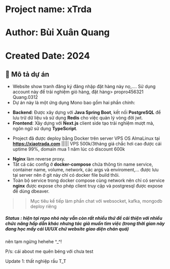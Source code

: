 # Project name: xTrda
# Author: Bùi Xuân Quang
# Created Date: 2024

## 📌 Mô tả dự án
+ Website show tranh đăng ký đăng nhập đặt hàng này nọ,....   Sử dụng account này để trải nghiệm giỏ hàng, đặt hàng> propro456321 Quang.0312
+ Dự án này là một ứng dụng Mono bao gồm hai phần chính:

- **Backend**: Được xây dựng với **Java Spring Boot**, kết nối **PostgreSQL** để lưu trữ dữ liệu và sử dụng **Redis** cho việc quản lý vòng đời jwt.
- **Frontend**: Xây dựng với **Next.js** client side tạo trải nghiệm mượt mà, ngôn ngữ sử dụng **TypeScript**.

+ Project đã được deploy bằng Docker trên server VPS OS AlmaLinux tại **https://xiaotrada.com** ||||| VPS 500k/3tháng giá chắc hơi cao được cái uptime 99%, domain mua 1 năm lúc có discount 600k
- **Nginx** làm reverse proxy.
- Tất cả các config ở **docker-compose** chứa thông tin name service, container name, volume, network, các args và enviroment,... được lưu tại server nên ở git này chỉ có docker file build thôi.
- Toàn bộ service trong docker compose cùng network nên chỉ có service **nginx** được expose cho phép client truy cập và postgresql được expose để dùng dbeaver. 

>>Mục tiêu kế tiếp làm phần chat với websocket, kafka, mongodb deploy riêng 



##### Status : hiện tại repo nhỏ này vẫn còn rất nhiều thứ để cải thiện với nhiều chức năng hấp dẫn khác nhưng tác giả muốn tìm việc (trong thời gian này đang học mấy cái UI/UX chứ website giao diện chán quá) 
nên tạm ngừng hehehe ^_^!

P/s: cái about me quên béng với chưa test




Update 1: thất nghiệp rầu T_T
